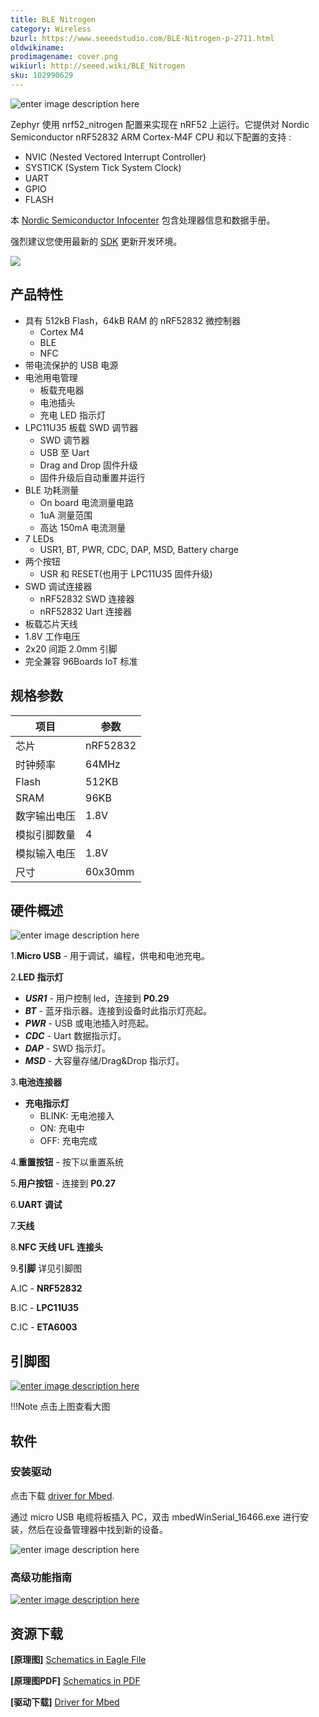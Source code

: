 ```yaml
---
title: BLE Nitrogen
category: Wireless
bzurl: https://www.seeedstudio.com/BLE-Nitrogen-p-2711.html
oldwikiname:
prodimagename: cover.png
wikiurl: http://seeed.wiki/BLE_Nitrogen
sku: 102990629
---
```


![enter image description here](https://raw.githubusercontent.com/SeeedDocument/BLE-Nitrogen/master/img/cover.png)

Zephyr 使用 nrf52_nitrogen 配置来实现在 nRF52 上运行。它提供对 Nordic Semiconductor nRF52832 ARM Cortex-M4F CPU 和以下配置的支持 :

* NVIC (Nested Vectored Interrupt Controller)
* SYSTICK (System Tick System Clock)
* UART
* GPIO
* FLASH

本 [Nordic Semiconductor Infocenter](http://infocenter.nordicsemi.com/) 包含处理器信息和数据手册。

强烈建议您使用最新的 [SDK](https://www.zephyrproject.org/downloads/tools) 更新开发环境。

[![](https://github.com/SeeedDocument/wiki_chinese/raw/master/docs/images/click_to_buy.PNG)](https://item.taobao.com/item.htm?spm=a230r.1.14.1.e1c48f5f05C2v&id=548128604806&ns=1&abbucket=1#detail)


## 产品特性

* 具有 512kB Flash，64kB RAM 的 nRF52832 微控制器
    * Cortex M4
    * BLE
    * NFC
* 带电流保护的 USB 电源
* 电池用电管理
    * 板载充电器
    * 电池插头
    * 充电 LED 指示灯
* LPC11U35 板载 SWD 调节器
    * SWD 调节器
    * USB 至 Uart
    * Drag and Drop 固件升级
    * 固件升级后自动重置并运行
* BLE 功耗测量
    * On board 电流测量电路
    * 1uA 测量范围
    * 高达 150mA 电流测量
* 7 LEDs
    * USR1, BT, PWR, CDC, DAP, MSD, Battery charge
* 两个按钮
    * USR 和 RESET(也用于 LPC11U35 固件升级)
* SWD 调试连接器
    * nRF52832 SWD 连接器
    * nRF52832 Uart 连接器
* 板载芯片天线
* 1.8V 工作电压
* 2x20 间距 2.0mm 引脚
* 完全兼容 96Boards IoT 标准


## 规格参数


| 项目 | 参数 |
|-----------|-------|
|芯片	|nRF52832 |
|时钟频率 |	64MHz|
|Flash|	512KB|
|SRAM|	96KB|
|数字输出电压	|1.8V|
|模拟引脚数量|	4|
|模拟输入电压	|1.8V|
|尺寸|	60x30mm|

## 硬件概述

![enter image description here](https://raw.githubusercontent.com/SeeedDocument/BLE-Nitrogen/master/img/hardware_ov.png)

1.**Micro USB** - 用于调试，编程，供电和电池充电。

2.**LED 指示灯**

* ***USR1*** - 用户控制 led，连接到 **P0.29**
* ***BT***  - 蓝牙指示器。连接到设备时此指示灯亮起。
* ***PWR*** - USB 或电池插入时亮起。
* ***CDC*** - Uart 数据指示灯。
* ***DAP*** - SWD 指示灯。
* ***MSD*** - 大容量存储/Drag&Drop 指示灯。

3.**电池连接器**

* **充电指示灯**
    * BLINK: 无电池接入
    * ON: 充电中
    * OFF: 充电完成

4.**重置按钮** - 按下以重置系统

5.**用户按钮** - 连接到 **P0.27**

6.**UART 调试**

7.**天线**

8.**NFC 天线 UFL 连接头**

9.**引脚** 详见引脚图

A.IC - **NRF52832**

B.IC - **LPC11U35**

C.IC - **ETA6003**

## 引脚图


[![enter image description here](https://raw.githubusercontent.com/SeeedDocument/BLE-Nitrogen/master/img/pin_map.png)](https://raw.githubusercontent.com/SeeedDocument/BLE-Nitrogen/master/img/pin_map.png)

!!!Note
    点击上图查看大图

## 软件

### 安装驱动

点击下载 [driver for Mbed](https://developer.mbed.org/media/downloads/drivers/mbedWinSerial_16466.exe).

通过 micro USB 电缆将板插入 PC，双击 mbedWinSerial_16466.exe 进行安装，然后在设备管理器中找到新的设备。

![enter image description here](https://raw.githubusercontent.com/SeeedDocument/BLE-Nitrogen/master/img/install_driver.png)

### 高级功能指南

[![enter image description here](https://raw.githubusercontent.com/SeeedDocument/BLE-Nitrogen/master/img/guide.png)](https://www.zephyrproject.org/)


## 资源下载


**[原理图]** [Schematics in Eagle File](https://github.com/SeeedDocument/BLE-Nitrogen/raw/master/res/BLE_Nitrogen_Eagle_File%20V1.1.zip)

**[原理图PDF]** [Schematics in PDF](https://github.com/SeeedDocument/BLE-Nitrogen/raw/master/res/BLE%20Nitrogen%20v1.1%20Sch.pdf)

**[驱动下载]** [Driver for Mbed](https://developer.mbed.org/media/downloads/drivers/mbedWinSerial_16466.exe)
